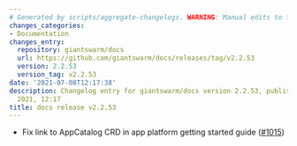 ```yaml
---
# Generated by scripts/aggregate-changelogs. WARNING: Manual edits to this files will be overwritten.
changes_categories:
- Documentation
changes_entry:
  repository: giantswarm/docs
  url: https://github.com/giantswarm/docs/releases/tag/v2.2.53
  version: 2.2.53
  version_tag: v2.2.53
date: '2021-07-08T12:17:38'
description: Changelog entry for giantswarm/docs version 2.2.53, published on 08 July
  2021, 12:17
title: docs release v2.2.53
---
```


- Fix link to AppCatalog CRD in app platform getting started guide ([#1015](https://github.com/giantswarm/docs/pull/1015))
